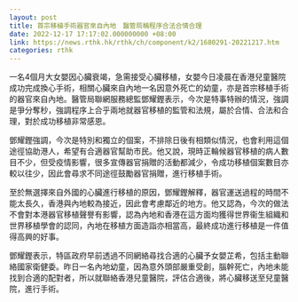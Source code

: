 ```yaml
---
layout: post
title: 首宗移植手術器官來自內地　醫管局稱程序合法合情合理
date: 2022-12-17 17:17:02.000000000 +08:00
link: https://news.rthk.hk/rthk/ch/component/k2/1680291-20221217.htm
categories: rthk
---
```


一名4個月大女嬰因心臟衰竭，急需接受心臟移植，女嬰今日凌晨在香港兒童醫院成功完成換心手術，相關心臟來自內地一名因意外死亡的幼童，亦是首宗移植手術的器官來自內地。醫管局聯網服務總監鄧耀鏗表示，今次是特事特辦的情況，強調是爭分奪秒，強調程序上合乎兩地就器官移植的監管和法規，屬於合情、合法和合理，對於成功移植非常感恩。

鄧耀鏗強調，今次是特別和獨立的個案，不排除日後有相類似情況，也會利用這個途徑協助港人，希望有合適器官幫助市民。他又說，現時正輪候器官移植的病人數目不少，但受疫情影響，很多宣傳器官捐贈的活動都減少，令成功移植個案數目亦較以往少，因此會尋求不同途徑鼓勵器官捐贈，進行移植手術。

至於無選擇來自外國的心臟進行移植的原因，鄧耀鏗解釋，器官運送過程的時間不能太長久，香港與內地較為接近，因此會考慮鄰近的地方。他又認為，今次的做法不會對本港器官移植聲譽有影響，認為內地和香港在這方面均獲得世界衞生組織和世界移植學會的認同，內地在移植方面造詣亦相當高，最終成功進行移植是一件值得高興的好事。

鄧耀鏗表示，特區政府早前透過不同網絡尋找合適的心臟予女嬰芷希，包括主動聯絡國家衛健委。昨日一名內地幼童，因為意外頭部嚴重受創，腦幹死亡，內地未能找到合適的配對者，所以就聯絡香港兒童醫院，評估合適後，將心臟移送至兒童醫院，進行手術。
